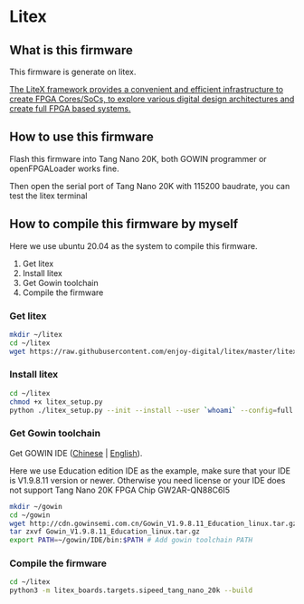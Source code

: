# Litex

## What is this firmware

This firmware is generate on litex.

[The LiteX framework provides a convenient and efficient infrastructure to create FPGA Cores/SoCs, to explore various digital design architectures and create full FPGA based systems.](https://github.com/enjoy-digital/litex)

## How to use this firmware

Flash this firmware into Tang Nano 20K, both GOWIN programmer or openFPGALoader works fine.

Then open the serial port of Tang Nano 20K with 115200 baudrate, you can test the litex terminal

## How to compile this firmware by myself

Here we use ubuntu 20.04 as the system to compile this firmware.

1. Get litex
2. Install litex
3. Get Gowin toolchain
4. Compile the firmware

### Get litex

```bash
mkdir ~/litex
cd ~/litex
wget https://raw.githubusercontent.com/enjoy-digital/litex/master/litex_setup.py
```

### Install litex

```bash
cd ~/litex
chmod +x litex_setup.py
python ./litex_setup.py --init --install --user `whoami` --config=full
```

### Get Gowin toolchain

Get GOWIN IDE ([Chinese](http://www.gowinsemi.com.cn/faq.aspx) | [English](https://www.gowinsemi.com/en/support/download_eda/)).

Here we use Education edition IDE as the example, make sure that your IDE is V1.9.8.11 version or newer. Otherwise you need license or your IDE does not support Tang Nano 20K FPGA Chip GW2AR-QN88C6I5

```bash
mkdir ~/gowin
cd ~/gowin
wget http://cdn.gowinsemi.com.cn/Gowin_V1.9.8.11_Education_linux.tar.gz
tar zxvf Gowin_V1.9.8.11_Education_linux.tar.gz
export PATH=~/gowin/IDE/bin:$PATH # Add gowin toolchain PATH
```

### Compile the firmware

```bash
cd ~/litex
python3 -m litex_boards.targets.sipeed_tang_nano_20k --build
```
